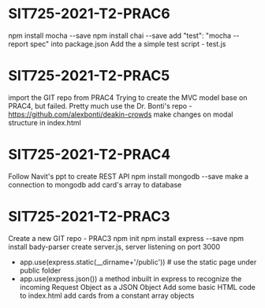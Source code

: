 # SIT725-2021-T2-PRAC6

npm install mocha --save
npm install chai --save
add "test": "mocha --report spec" into package.json
Add the a simple test script - test.js

# SIT725-2021-T2-PRAC5

import the GIT repo from PRAC4
Trying to create the MVC model base on PRAC4, but failed.
Pretty much use the Dr. Bonti's repo - https://github.com/alexbonti/deakin-crowds
make changes on modal structure in index.html

# SIT725-2021-T2-PRAC4

Follow Navit's ppt to create REST API
npm install mongodb --save
make a connection to mongodb
add card's array to database

# SIT725-2021-T2-PRAC3

Create a new GIT repo - PRAC3
npm init
npm install express --save
npm install bady-parser
create server.js, server listening on port 3000

- app.use(express.static(\_\_dirname+'/public')) # use the static page under public folder
- app.use(express.json()) a method inbuilt in express to recognize the incoming Request Object as a JSON Object
  Add some basic HTML code to index.html
  add cards from a constant array objects
